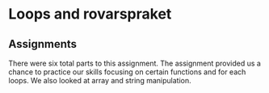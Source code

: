 # Loops and rovarspraket

## Assignments
There were six total parts to this assignment. The assignment provided us a chance to practice our skills focusing on certain functions and for each loops. We also looked at array and string manipulation. 
